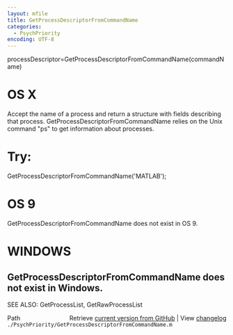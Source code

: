 ```yaml
---
layout: mfile
title: GetProcessDescriptorFromCommandName
categories:
  - PsychPriority
encoding: UTF-8
---
```


processDescriptor=GetProcessDescriptorFromCommandName\(commandName\)

# OS X

Accept the name of a process and return a structure with fields
describing that process.  GetProcessDescriptorFromCommandName relies on
the Unix command "ps" to get information about processes.

# Try:

  GetProcessDescriptorFromCommandName\('MATLAB'\);

# OS 9

GetProcessDescriptorFromCommandName does not exist in OS 9.

# WINDOWS

GetProcessDescriptorFromCommandName does not exist in Windows.
----

SEE ALSO: GetProcessList, GetRawProcessList


<div class="code_header" style="text-align:right;">
  <span style="float:left;">Path&nbsp;&nbsp;</span> <span class="counter">Retrieve <a href=
  "https://raw.github.com/Psychtoolbox-3/Psychtoolbox-3/beta/./PsychPriority/GetProcessDescriptorFromCommandName.m">current version from GitHub</a> | View <a href=
  "https://github.com/Psychtoolbox-3/Psychtoolbox-3/commits/beta/./PsychPriority/GetProcessDescriptorFromCommandName.m">changelog</a></span>
</div>
<div class="code">
  <code>./PsychPriority/GetProcessDescriptorFromCommandName.m</code>
</div>
